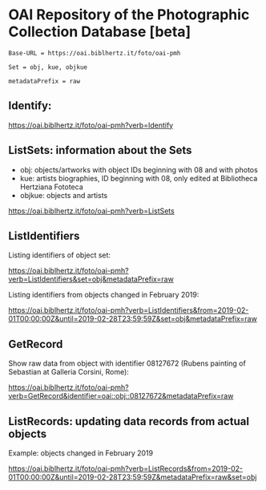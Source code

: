 # OAI Repository of the Photographic Collection Database [beta]
    
`Base-URL = https://oai.biblhertz.it/foto/oai-pmh`

`Set = obj, kue, objkue`

`metadataPrefix = raw`

## Identify:

https://oai.biblhertz.it/foto/oai-pmh?verb=Identify

## ListSets: information about the Sets

- obj: objects/artworks with object IDs beginning with 08 and with photos 
- kue: artists biographies, ID beginning with 08, only edited at Bibliotheca Hertziana Fototeca 
- objkue: objects and artists

https://oai.biblhertz.it/foto/oai-pmh?verb=ListSets

## ListIdentifiers

Listing identifiers of object set:

https://oai.biblhertz.it/foto/oai-pmh?verb=ListIdentifiers&set=obj&metadataPrefix=raw

Listing identifiers from objects changed in February 2019:

https://oai.biblhertz.it/foto/oai-pmh?verb=ListIdentifiers&from=2019-02-01T00:00:00Z&until=2019-02-28T23:59:59Z&set=obj&metadataPrefix=raw

## GetRecord

Show raw data from object with identifier 08127672 (Rubens painting of Sebastian at Galleria Corsini, Rome):

https://oai.biblhertz.it/foto/oai-pmh?verb=GetRecord&identifier=oai::obj::08127672&metadataPrefix=raw


## ListRecords: updating data records from actual objects

Example: objects changed in February 2019

https://oai.biblhertz.it/foto/oai-pmh?verb=ListRecords&from=2019-02-01T00:00:00Z&until=2019-02-28T23:59:59Z&metadataPrefix=raw&set=obj
